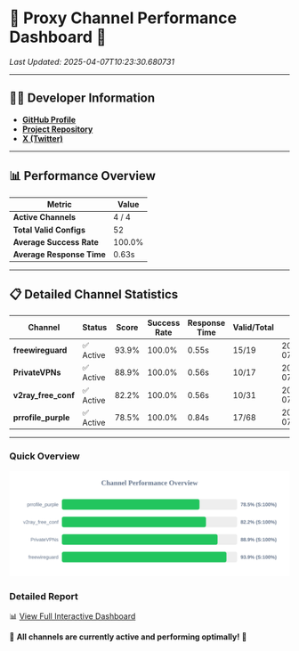 # 🌟 Proxy Channel Performance Dashboard 🌟

_Last Updated: 2025-04-07T10:23:30.680731_

---

## 👩‍💻 Developer Information

- **[GitHub Profile](https://github.com/4n0nymou3)**  
- **[Project Repository](https://github.com/4n0nymou3/multi-proxy-config-fetcher)**  
- **[X (Twitter)](https://x.com/4n0nymou3)**  

---

## 📊 Performance Overview

| Metric                | Value       |
|-----------------------|-------------|
| **Active Channels**   | 4 / 4       |
| **Total Valid Configs** | 52          |
| **Average Success Rate** | 100.0%      |
| **Average Response Time** | 0.63s       |

---

## 📋 Detailed Channel Statistics

| Channel          | Status     | Score  | Success Rate | Response Time | Valid/Total | Last Success               |
|------------------|------------|--------|--------------|---------------|-------------|----------------------------|
| **freewireguard**  | ✅ Active  | 93.9%  | 100.0% | 0.55s         | 15/19       | 2025-04-07T10:23:30.679254 |
| **PrivateVPNs**  | ✅ Active  | 88.9%  | 100.0% | 0.56s         | 10/17       | 2025-04-07T10:23:30.104726 |
| **v2ray_free_conf**  | ✅ Active  | 82.2%  | 100.0% | 0.56s         | 10/31       | 2025-04-07T10:23:29.509330 |
| **prrofile_purple**  | ✅ Active  | 78.5%  | 100.0% | 0.84s         | 17/68       | 2025-04-07T10:23:28.877366 |

---

### Quick Overview
<div align="center">
  <a href="https://raw.githubusercontent.com/nullluser/NullRepo/refs/heads/main/assets/channel_stats_chart.svg">
    <img src="https://raw.githubusercontent.com/nullluser/NullRepo/refs/heads/main/assets/channel_stats_chart.svg" alt="Source Performance Statistics" width="800">
  </a>
</div>

### Detailed Report
📊 [View Full Interactive Dashboard](https://htmlpreview.github.io/?https://github.com/nullluser/NullRepo/blob/main/assets/performance_report.html)

🎉 **All channels are currently active and performing optimally!** 🎉

